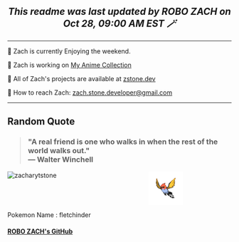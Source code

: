 <h2 align="center" style="font-style: italic; font-weight: bold;">This readme was last updated by ROBO ZACH on Oct 28, 09:00 AM EST 🪄 </h2></a>

---

🤖 Zach is currently Enjoying the weekend.

🤖 Zach is working on [My Anime Collection](https://github.com/ZacharyTStone/My-Anime-Collection)

🤖 All of Zach's projects are available at [zstone.dev](https://www.zstone.dev/)

🤖 How to reach Zach: [zach.stone.developer@gmail.com](mailto:zach.stone.developer@gmail.com)

---

<!-- Add a Quotes section -->

## Random Quote

<h3>
<blockquote>
  "A real friend is one who walks in when the rest of the world walks out."
<br>— Walter Winchell
</blockquote>
</h3>

<div style="display: flex; flex-wrap: no-wrap; width: 100%; gap: 16px">
        <img width="60%" src="https://github-readme-streak-stats.herokuapp.com/?user=zacharytstone" alt="zacharytstone" />
    <img width="15%" class='poke-img' src='https://raw.githubusercontent.com/PokeAPI/sprites/master/sprites/pokemon/662.png' alt='fletchinder'/>
</div>

<span class="poke-name"> Pokemon Name : fletchinder</span>

#### [ROBO ZACH's GitHub](https://github.com/ROBO-ZACH)

